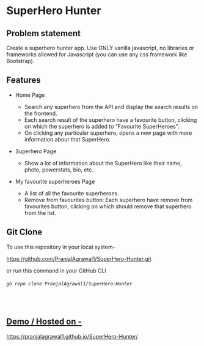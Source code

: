 # SuperHero Hunter



## Problem statement
Create a superhero hunter app. Use ONLY vanilla javascript, no libraries or frameworks allowed for Javascript (you can use any css framework like Bootstrap).


## Features

- Home Page
  - Search any superhero from the API and display the search results on the frontend.
  - Each search result of the superhero have a favourite button, clicking on which the superhero is added to “Favourite SuperHeroes”.
  - On clicking any particular superhero, opens a new page with more information about that SuperHero.

- Superhero Page
  - Show a lot of information about the SuperHero like their name, photo, powerstats, bio, etc.

- My favourite superheroes Page
  - A list of all the favourite superheroes.
  - Remove from favourites button: Each superhero have remove from favourites button, clicking on which should remove that superhero from the list.
  
  
  
## Git Clone
To use this repository in your local system-

<a href="https://github.com/PranjalAgrawal1/SuperHero-Hunter.git" target="_blank">https://github.com/PranjalAgrawal1/SuperHero-Hunter.git </a>

or run this command in your GitHub CLI

###### `gh repo clone PranjalAgrawal1/SuperHero-Hunter`
<br>



## <a href = "https://pranjalagrawal1.github.io/SuperHero-Hunter" target="_blank"> Demo / Hosted on - </a>
https://pranjalagrawal1.github.io/SuperHero-Hunter/
